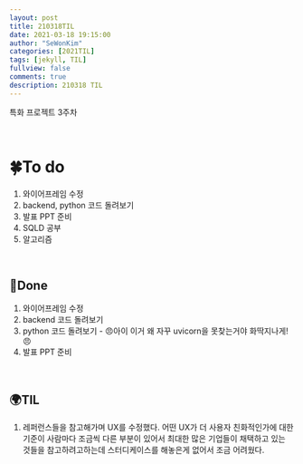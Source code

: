 ```yaml
---
layout: post
title: 210318TIL 
date: 2021-03-18 19:15:00
author: "SeWonKim"
categories: [2021TIL]
tags: [jekyll, TIL]
fullview: false
comments: true
description: 210318 TIL
---
```


특화 프로젝트 3주차 

&nbsp;
&nbsp;

# 🍀To do

1. 와이어프레임 수정
2. backend, python 코드 돌려보기
3. 발표 PPT 준비
4. SQLD 공부
5. 알고리즘
   
&nbsp;
&nbsp;

## 🌳Done

1. 와이어프레임 수정
2. backend 코드 돌려보기
3. python 코드 돌려보기 - 😠아이 이거 왜 자꾸 uvicorn을 못찾는거야 화딱지나게!😠
4. 발표 PPT 준비

&nbsp;
&nbsp;

## 🌍TIL

1. 레퍼런스들을 참고해가며 UX를 수정했다. 어떤 UX가 더 사용자 친화적인가에 대한 기준이 사람마다 조금씩 다른 부분이 있어서 최대한 많은 기업들이 채택하고 있는 것들을 참고하려고하는데 스터디케이스를 해놓은게 없어서 조금 어려웠다.
